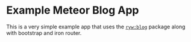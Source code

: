 # Example Meteor Blog App

This is a very simple example app that uses the [`ryw:blog`](https://github.com/Differential/meteor-blog) package along with bootstrap and iron router. 
